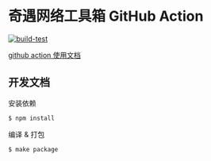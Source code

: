 # 奇遇网络工具箱 GitHub Action

[![build-test](https://github.com/QiYuTechDev/demo-action/actions/workflows/test.yml/badge.svg)](https://github.com/QiYuTechDev/demo-action/actions/workflows/test.yml)

[github action 使用文档](https://oss.qiyutech.tech/seo/github_action.html)

## 开发文档

安装依赖

```bash
$ npm install
```

编译 & 打包

```bash
$ make package
```

